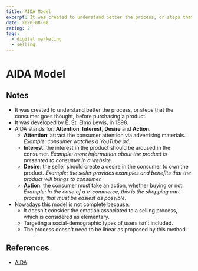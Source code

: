 ```yaml
---
title: AIDA Model
excerpt: It was created to understand better the process, or steps that the consumer goes thought, before purchasing a product.
date: 2020-08-08
rating: 2
tags:
  - digital marketing
  - selling
---
```


# AIDA Model

## Notes

- It was created to understand better the process, or steps that the consumer goes thought, before purchasing a product.
- It was developed by E. St. Elmo Lewis, in 1898.
- AIDA stands for: **Attention**, **Interest**, **Desire** and **Action**.
  - **Attention**: attract the consumer attention via advertising materials. _Example: consumer watches a YouTube ad._
  - **Interest**: the interest in the product should be aroused in the consumer. _Example: more information about the product is presented to consumer in a website._
  - **Desire**: the seller should create a desire in the consumer to own the product. _Example: the seller provides examples and benefits that the product will brings to consumer._
  - **Action**: the consumer must take an action, whether buying or not. _Example: In the case of a e-commerce, this is the shopping cart process, that must be easiest as possible._
- Nowadays this model is not complete because:
  - It doesn't consider the emotion associated to a selling process, which is considered as elementary.
  - Targeting a social-demographic types of users isn't included.
  - The process doesn't need to be linear as proposed by this method.

## References

- [AIDA](https://en.ryte.com/wiki/AIDA)
